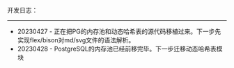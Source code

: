 
开发日志：
***
- 20230427 - 正在把PG的内存池和动态哈希表的源代码移植过来。下一步先实现flex/bison对md/svg文件的语法解析。
- 20230428 - PostgreSQL的内存池已经前移完毕。下一步迁移动态哈希表模块
